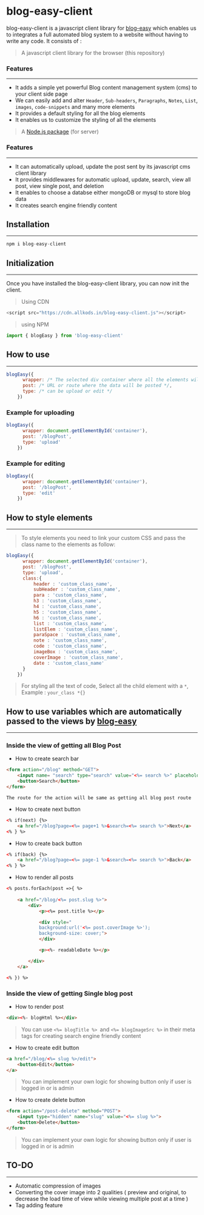 # blog-easy-client
blog-easy-client is a javascript client library for [blog-easy](https://github.com/allkods/blog-easy) which enables us to integrates a full automated blog system to a website without having to write any code. 
It consists of :

>A javascript client library for the browser (this repository)
### Features
---
- It adds a simple yet powerful Blog content management system (cms) to your client side page
- We can easily add and alter `Header`, `Sub-headers`, `Paragraphs`, `Notes`, `List`, `images`, `code-snippets` and many more elements
- It provides a default styling for all the blog elements
- It enables us to customize the styling of all the elements

>A [Node.js package](https://github.com/allkods/blog-easy) (for server)
### Features
---
- It can automatically upload, update the post sent by its javascript cms client library
- It provides middlewares for automatic upload, update, search, view all post, view single post, and deletion
- It enables to choose a databse either mongoDB or mysql to store blog data
- It creates search engine friendly content

## Installation
---
```javascript
npm i blog-easy-client
```

## Initialization
---
Once you have installed the blog-easy-client library, you can now init the client.
>Using CDN

```javascript
<script src="https://cdn.allkods.in/blog-easy-client.js"></script>
```

>using NPM

```javascript
import { blogEasy } from 'blog-easy-client'
```

## How to use
---
```javascript
blogEasy({
      wrapper: /* The selected div container where all the elements will added */,
      post: /* URL or route where the data will be posted */,
      type: /* can be upload or edit */
    })
```

### Example for uploading
```javascript
blogEasy({
      wrapper: document.getElementById('container'),
      post: '/blogPost',
      type: 'upload'
    })
```

### Example for editing
```javascript
blogEasy({
      wrapper: document.getElementById('container'),
      post: '/blogPost',
      type: 'edit'
    })
```

## How to style elements
---
> To style elements you need to link your custom CSS and pass the class name to the elements as follow:
```javascript
blogEasy({
      wrapper: document.getElementById('container'),
      post: '/blogPost',
      type: 'upload',
      class:{
          header : 'custom_class_name',
          subHeader : 'custom_class_name',
          para : 'custom_class_name',
          h3 : 'custom_class_name',
          h4 : 'custom_class_name',
          h5 : 'custom_class_name',
          h6 : 'custom_class_name',
          list : 'custom_class_name',
          listElem : 'custom_class_name',
          paraSpace : 'custom_class_name',
          note : 'custom_class_name',
          code : 'custom_class_name',
          imageBox : 'custom_class_name',
          coverImage : 'custom_class_name',
          date : 'custom_class_name'
      }
    })
```
> For styling all the text of code, Select all the child element with a `*`, Example : `your_class *{}`



## How to use variables which are automatically passed to the views by [blog-easy](https://github.com/allkods/blog-easy)
---

### Inside the view of getting all Blog Post

- How to create search bar
```html
<form action="/blog" method="GET">
    <input name= "search" type="search" value="<%= search %>" placeholder="your search query here....">
    <button>Search</button>
</form>
```
`The route for the action will be same as getting all blog post route`
- How to create next button
```html
<% if(next) {%>
    <a href="/blog?page=<%= page+1 %>&search=<%= search %>">Next</a>
<% } %>
```
- How to create back button
```html
<% if(back) {%>
    <a href="/blog?page=<%= page-1 %>&search=<%= search %>">Back</a>
<% } %>
```

- How to render all posts
```html
<% posts.forEach(post =>{ %>
                                
    <a href="/blog/<%= post.slug %>">
        <div>
            <p><%= post.title %></p>

            <div style="
            background:url('<%= post.coverImage %>');
            background-size: cover;">
            </div>

            <p><%- readableDate %></p>

        </div>
    </a>

<% }) %>
```

### Inside the view of getting Single blog post
- How to render post
```html
<div><%- blogHtml %></div>
```

> You can use `<%= blogTitle %> `and `<%= blogImageSrc %>` in their meta tags for creating search engine friendly content

- How to create edit button
```html
<a href="/blog/<%= slug %>/edit">
    <button>Edit</button>
</a>
```
> You can implement your own logic for showing button only if user is logged in or is admin

- How to create delete button
```html
<form action="/post-delete" method="POST">
    <input type="hidden" name="slug" value="<%= slug %>">
    <button>Delete</button>
</form>
```
> You can implement your own logic for showing button only if user is logged in or is admin

## TO-DO
---

- Automatic compression of images
- Converting the cover image into 2 qualities ( preview and original, to decrease the load time of view while viewing multiple post at a time )
- Tag adding feature